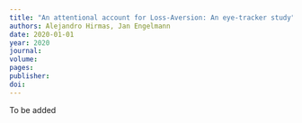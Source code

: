 ```yaml
---
title: "An attentional account for Loss-Aversion: An eye-tracker study"
authors: Alejandro Hirmas, Jan Engelmann
date: 2020-01-01
year: 2020
journal: 
volume: 
pages: 
publisher: 
doi: 
---
```


To be added